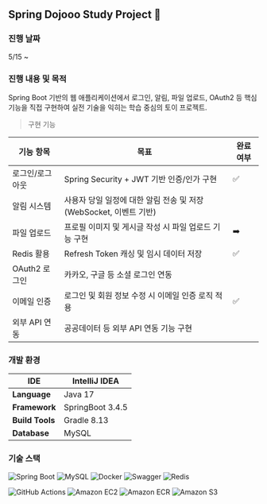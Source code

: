 ## Spring Dojooo Study Project 🐥
### 진행 날짜
5/15 ~ 
### 진행 내용 및 목적
Spring Boot 기반의 웹 애플리케이션에서 로그인, 알림, 파일 업로드, OAuth2 등 핵심 기능을 직접 구현하여 실전 기술을 익히는 학습 중심의 토이 프로젝트.
> 구현 기능

| 기능 항목         | 목표                                                                 | 완료 여부 |
|------------------|----------------------------------------------------------------------|-----------|
| 로그인/로그아웃   | Spring Security + JWT 기반 인증/인가 구현                            |✅|
| 알림 시스템       | 사용자 당일 일정에 대한 알림 전송 및 저장 (WebSocket, 이벤트 기반)     |  |
| 파일 업로드       | 프로필 이미지 및 게시글 작성 시 파일 업로드 기능 구현                 |➡️|
| Redis 활용        | Refresh Token 캐싱 및 임시 데이터 저장                               |✅|
| OAuth2 로그인     | 카카오, 구글 등 소셜 로그인 연동                                     | |
| 이메일 인증       | 로그인 및 회원 정보 수정 시 이메일 인증 로직 적용                    | ✅ |
| 외부 API 연동     | 공공데이터 등 외부 API 연동 기능 구현                                |  |

### 개발 환경

| IDE             | IntelliJ IDEA    |
|-----------------|------------------|
| **Language**    | Java 17          |
| **Framework**   | SpringBoot 3.4.5 |
| **Build Tools** | Gradle 8.13    |
| **Database**    | MySQL  |

### 기술 스택
![Spring Boot](https://img.shields.io/badge/Spring%20Boot-6DB33F?style=flat-square&logo=springboot&logoColor=white) ![MySQL](https://img.shields.io/badge/MySQL-4479A1.svg?style=flat-square&logo=mysql&logoColor=white) ![Docker](https://img.shields.io/badge/Docker-2496ED?style=flat-square&logo=Docker&logoColor=white) ![Swagger](https://img.shields.io/badge/Swagger-85EA2D?style=flat-square&logo=swagger&logoColor=white) ![Redis](https://img.shields.io/badge/Redis-FF4438?style=flat-square&logo=redis&logoColor=white)

![GitHub Actions](https://img.shields.io/badge/GitHub%20Actions-2088FF?style=flat-square&logo=githubactions&logoColor=white) ![Amazon EC2](https://img.shields.io/badge/Amazon%20EC2-FF9900?style=flat-square&logo=amazon-ec2&logoColor=white) ![Amazon ECR](https://img.shields.io/badge/Amazon%20ECR-232F3E?style=flat-square&logo=amazonaws&logoColor=white) ![Amazon S3](https://img.shields.io/badge/Amazon%20S3-569A31?style=flat-square&logo=Amazon%20S3&logoColor=white)
